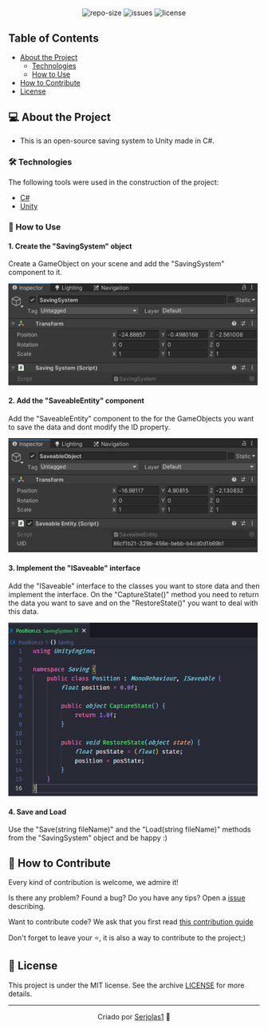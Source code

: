 <div align="center">
  <h1>
    <SavingSystem>
  </h1>
  <blockquote>
    <REPO_SHORT_DESCRIPTION>
  </blockquote>
  <div id="badges">
    <img src="https://img.shields.io/github/repo-size/serjolas1/SavingSystem?color=4000FF" alt="repo-size" />
    <img src="https://img.shields.io/github/issues-raw/serjolas1/SavingSystem?color=4000FF" alt="issues" />
    <img src="https://img.shields.io/badge/license-MIT-4000FF" alt="license" />
  </div>
</div>

## Table of Contents

   * [About the Project](#-sobre-o-projeto)
      - [Technologies](#-tecnologias)
      - [How to Use](#-como-executar)
   * [How to Contribute](#-como-contribuir)
   * [License](#-licença)

## 💻 About the Project

- This is an open-source saving system to Unity made in C#.

### 🛠 Technologies

The following tools were used in the construction of the project:
- [C#](https://docs.microsoft.com/pt-br/dotnet/csharp/)
- [Unity](https://unity.com)

### 🚀 How to Use

#### 1. Create the "SavingSystem" object
  <p>Create a GameObject on your scene and add the "SavingSystem" component to it.</p>
  <img src="./images/savingSystemObject.png" alt="Saving System Object" width="500" />

#### 2. Add the "SaveableEntity" component
  <p>Add the "SaveableEntity" component to the for the GameObjects you want to save the data and dont modify the ID property.</p>
  <img src="./images/saveableObject.png" alt="Saveable object" width="500" />

#### 3. Implement the "ISaveable" interface
   <p>Add the "ISaveable" interface to the classes you want to store data and then implement the interface. On the "CaptureState()" method you need to return the data you want to save and on the "RestoreState()" you want to deal with this data.</p>
   <img src="./images/position.png" alt="Saveable object" width="500" />

#### 4. Save and Load
  <p>Use the "Save(string fileName)" and the "Load(string fileName)" methods from the "SavingSystem" object and be happy :)</p>

## 🤝 How to Contribute

Every kind of contribution is welcome, we admire it!

Is there any problem? Found a bug? Do you have any tips? Open a [issue](https://github.com/serjolas1/SavingSystem/issues) describing.

Want to contribute code? We ask that you first read [this contribution guide](https://github.com/firstcontributions/first-contributions)

Don't forget to leave your ⭐, it is also a way to contribute to the project;)

## 📝 License

This project is under the MIT license. See the archive [LICENSE](LICENSE) for more details.

---
<div align="center">

  Criado por [Serjolas1](https://github.com/serjolas1) 💜

</div>